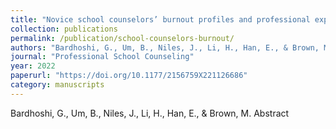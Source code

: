 ```yaml
---
title: "Novice school counselors’ burnout profiles and professional experiences: A mixed methods study"
collection: publications
permalink: /publication/school-counselors-burnout/
authors: "Bardhoshi, G., Um, B., Niles, J., Li, H., Han, E., & Brown, M."
journal: "Professional School Counseling"
year: 2022
paperurl: "https://doi.org/10.1177/2156759X221126686"
category: manuscripts
---
```


Bardhoshi, G., Um, B., Niles, J., Li, H., Han, E., & Brown, M.
Abstract